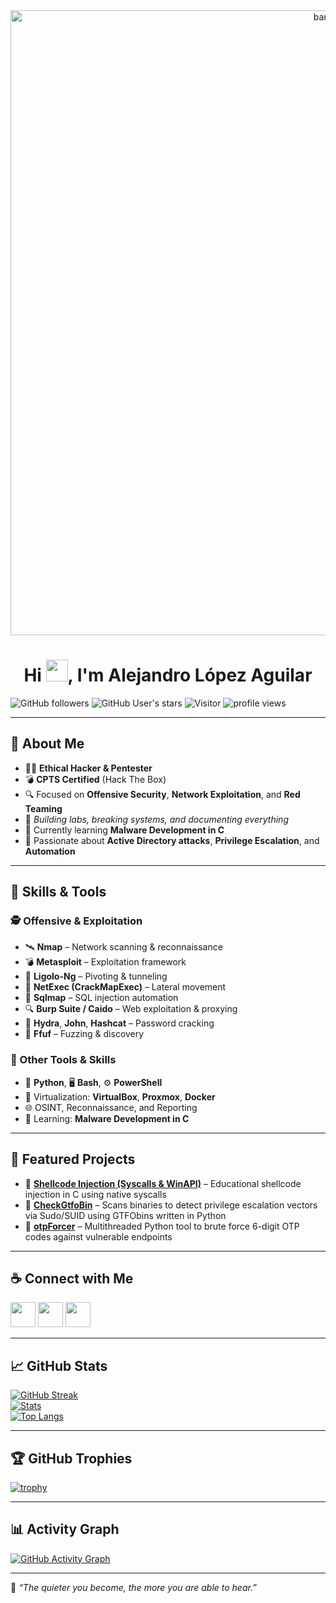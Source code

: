 <div align="center">
  <img 
    alt="banner"
    src="https://cdna.artstation.com/p/assets/images/images/028/102/058/original/pixel-jeff-matrix-s.gif?1593487263"
    width="1000"
  />
</div>


<h1 align="center">Hi <img src="https://media.giphy.com/media/hvRJCLFzcasrR4ia7z/giphy.gif" width="35">, I'm Alejandro López Aguilar</h1>

![GitHub followers](https://img.shields.io/github/followers/AleLopezDev?style=social)
![GitHub User's stars](https://img.shields.io/github/stars/AleLopezDev?style=social)
![Visitor](https://visitor-badge.laobi.icu/badge?page_id=AleLopezDev.repoName)
<img src="https://komarev.com/ghpvc/?username=AleLopezDev" alt="profile views" />

---

## 🧠 About Me

- 🧑‍💻 **Ethical Hacker & Pentester**
- 💣 **CPTS Certified** (Hack The Box)
- 🔍 Focused on **Offensive Security**, **Network Exploitation**, and **Red Teaming**
- 🚩 *Building labs, breaking systems, and documenting everything*
- 🧠 Currently learning **Malware Development in C**
- 🎯 Passionate about **Active Directory attacks**, **Privilege Escalation**, and **Automation**

---

## 🧰 Skills & Tools

### 🕵️ Offensive & Exploitation
- 🛰 **Nmap** – Network scanning & reconnaissance  
- 💣 **Metasploit** – Exploitation framework  
- 🧠 **Ligolo-Ng** – Pivoting & tunneling  
- 🧱 **NetExec (CrackMapExec)** – Lateral movement  
- 💉 **Sqlmap** – SQL injection automation  
- 🔍 **Burp Suite / Caido** – Web exploitation & proxying  
- 🔑 **Hydra**, **John**, **Hashcat** – Password cracking  
- 🚀 **Ffuf** – Fuzzing & discovery

### 🧰 Other Tools & Skills
- 🐍 **Python**, 🖥 **Bash**, ⚙️ **PowerShell**
- 🧱 Virtualization: **VirtualBox**, **Proxmox**, **Docker**
- 🌐 OSINT, Reconnaissance, and Reporting
- 🧠 Learning: **Malware Development in C**

---

## 🚩 Featured Projects
- 🔹 [**Shellcode Injection (Syscalls & WinAPI)**](https://github.com/AleLopezDev/shellcode_injection_syscall) – Educational shellcode injection in C using native syscalls  
- 🔹 [**CheckGtfoBin**](https://github.com/AleLopezDev/CheckGtfoBin) – Scans binaries to detect privilege escalation vectors via Sudo/SUID using GTFObins written in Python
- 🔹 [**otpForcer**](https://github.com/AleLopezDev/otpForcer) – Multithreaded Python tool to brute force 6-digit OTP codes against vulnerable endpoints 

---

## ☕ Connect with Me

[<img src="https://img.icons8.com/fluency/48/linkedin.png" width="40"/>](https://www.linkedin.com/in/alejandrolopezaguilardev/)
[<img src="https://img.icons8.com/fluency/48/github.png" width="40"/>](https://github.com/AleLopezDev)
[<img src="https://img.icons8.com/fluency/48/internet.png" width="40"/>](https://hackalex.com)


---

## 📈 GitHub Stats

[![GitHub Streak](https://github-readme-streak-stats.herokuapp.com?user=AleLopezDev&theme=algolia)](https://git.io/streak-stats)  
[![Stats](https://github-readme-stats.vercel.app/api?username=AleLopezDev&theme=algolia&show_icons=true)](https://github.com/anuraghazra/github-readme-stats)  
[![Top Langs](https://github-readme-stats.vercel.app/api/top-langs/?username=AleLopezDev&theme=algolia&layout=compact)](https://github.com/anuraghazra/github-readme-stats)

---

## 🏆 GitHub Trophies

[![trophy](https://github-profile-trophy.vercel.app/?username=AleLopezDev&theme=algolia)](https://github.com/ryo-ma/github-profile-trophy)

---

## 📊 Activity Graph

[![GitHub Activity Graph](https://github-readme-activity-graph.vercel.app/graph?username=AleLopezDev&theme=react-dark)](https://github.com/ashutosh00710/github-readme-activity-graph)

---

💬 *“The quieter you become, the more you are able to hear.”*  

